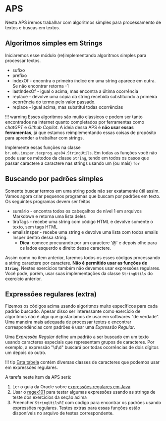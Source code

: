 # APS

Nesta APS iremos trabalhar com algoritmos simples para processamento de textos e buscas em textos. 

## Algoritmos simples em Strings

Iniciaremos esse módulo (re)implementando algoritmos simples para processar textos.

- sufixo
- prefixo
- indexOf - encontra o primeiro índice em uma string aparece em outra. Se não encontrar retorna -1
- lastIndexOf - igual o acima, mas encontra a última ocorrência
- replace - devolve uma cópia da string recebida substituindo a primeira ocorrência do termo pelo valor passado.
- replace - igual acima, mas substitui todas ocorrências

!!! warning
    Esses algoritmos são muito clássicos e podem ser tanto encontrados na internet quanto completados por ferramentas como *chatGPT* e *Github Copilot*. A ideia dessa APS é **não usar essas ferramentas**, já que estamos reimplementando essas coisas de propósito para aprender a trabalhar com strings. 

Implemente essas funções na classe `br.edu.insper.tecprog.aps04.StringUtils`. Em todas as funções você não pode usar os métodos da classe `String`, tendo em todos os casos que passar caractere a caractere nas strings usando um (ou mais)  `for`

## Buscando por padrões simples

Somente buscar termos em uma string pode não ser exatamente útil assim. Vamos agora criar pequenos programas que buscam por padrões em texto. Os seguintes programas devem ser feitos

- sumário - encontra todos os cabeçalhos de nível 1 em arquivos Markdown e retorna uma lista deles
- tiraTags - recebe uma string com código HTML e devolve somente o texto, sem tags HTML
- emailsInsper - recebe uma string e devolve uma lista com todos emails Insper dentro dessa string.
    - **Dica**: comece procurando por um caractere '@' e depois olhe para os lados esquerdo e direito desse caractere.


Assim como no item anterior, faremos todos os esses códigos processando a string caractere por caractere. **Não é permitido usar as funções de `String`**. Nestes exercícios também não devemos usar expressões regulares. Você pode, porém, usar suas implementações da classe `StringUtils` do exercício anterior.

## Expressões regulares (extra)

Fizemos os códigos acima usando algoritmos muito específicos para cada padrão buscado. Apesar disso ser interessante como exercício de algoritmos não é algo que gostaríamos de usar em softwares "de verdade". Uma maneira mais adequada de processar textos e encontrar correspondências com padrões é usar uma *Expressão Regular*. 

Uma *Expressão Regular* define um padrão a ser buscado em um texto usando caracteres especiais que representam grupos de caracteres. Por exemplo, a expressão "\d\d" buscará por todas ocorrências de dois dígitos um depois do outro. 

!!! tip
    [Esta tabela](https://docs.oracle.com/javase/tutorial/essential/regex/pre_char_classes.html#CHART) contém diversas classes de caracteres que podemos usar em expressões regulares. 

A tarefa neste item da APS será:

1. Ler o guia da Oracle sobre [expressões regulares em Java](https://www.oracle.com/technical-resources/articles/java/regex.html)
2. Usar o [regex101](https://regex101.com/) para testar algumas expressões usando as strings de teste dos exercícios da seção acima
3. Preencher `StringUtilsRE` com código para encontrar os padrões usando expressões regulares. Testes extras para essas funções estão disponíveis no arquivo de testes correspondente. 



